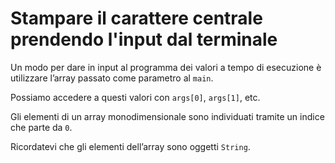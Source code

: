 # Stampare il carattere centrale prendendo l'input dal terminale

Un modo per dare in input al programma dei valori a tempo di esecuzione è utilizzare l’array passato come parametro al
`main`.

Possiamo accedere a questi valori con `args[0]`, `args[1]`, etc.

Gli elementi di un array monodimensionale sono individuati tramite un indice che parte da `0`.

Ricordatevi che gli elementi dell’array sono oggetti `String`.
